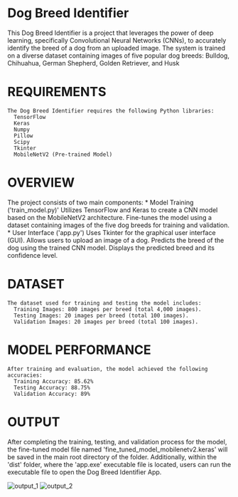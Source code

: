 # Dog Breed Identifier
This Dog Breed Identifier is a project that leverages the power of deep learning, specifically Convolutional Neural Networks (CNNs), to accurately identify the breed of a dog from an uploaded image. The system is trained on a diverse dataset containing images of five popular dog breeds: Bulldog, Chihuahua, German Shepherd, Golden Retriever, and Husk
    
# REQUIREMENTS
    The Dog Breed Identifier requires the following Python libraries:
      TensorFlow
      Keras
      Numpy
      Pillow
      Scipy
      Tkinter
      MobileNetV2 (Pre-trained Model)

# OVERVIEW
The project consists of two main components:
    * Model Training ('train_model.py)'
        Utilizes TensorFlow and Keras to create a CNN model based on the MobileNetV2 architecture.
        Fine-tunes the model using a dataset containing images of the five dog breeds for training and validation.
    * User Interface ('app.py')
        Uses Tkinter for the graphical user interface (GUI).
        Allows users to upload an image of a dog.
        Predicts the breed of the dog using the trained CNN model.
        Displays the predicted breed and its confidence level.

# DATASET
    The dataset used for training and testing the model includes:
      Training Images: 800 images per breed (total 4,000 images).
      Testing Images: 20 images per breed (total 100 images).
      Validation Images: 20 images per breed (total 100 images).

# MODEL PERFORMANCE
    After training and evaluation, the model achieved the following accuracies:
      Training Accuracy: 85.62%
      Testing Accuracy: 88.75%
      Validation Accuracy: 89%

# OUTPUT
After completing the training, testing, and validation process for the model, the fine-tuned model file named 'fine_tuned_model_mobilenetv2.keras' will be saved in the main root directory of the folder. Additionally, within the 'dist' folder, where the 'app.exe' executable file is located, users can run the executable file to open the Dog Breed Identifier App.

![output_1](https://github.com/xSenzaki/Dog-Breed-Identifier/assets/105161390/3ca9cfe8-bafb-4433-8075-06967a2db46c)
![output_2](https://github.com/xSenzaki/Dog-Breed-Identifier/assets/105161390/d9b7a989-b606-4011-92f6-daa4b6660c61)
